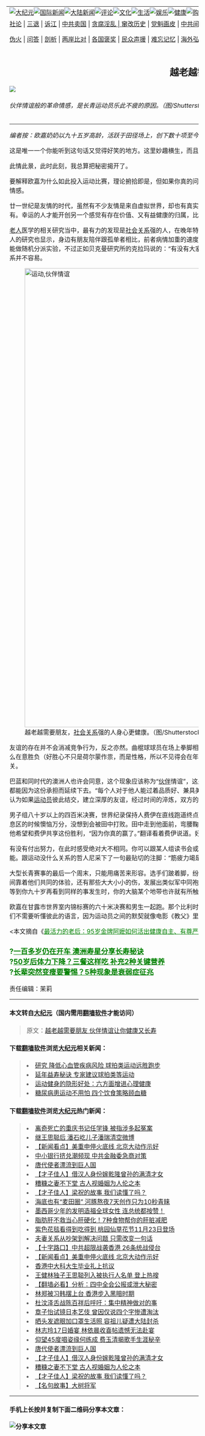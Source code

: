 <a name="1" id="1" target="_blank"></a><span id="1"></span>
<table border="0"><tr><td colspan="2" VALIGN=TOP><a href="https://github.com/mprjd2205/djy/blob/master/gb/nsc413.md#1"><img src="https://gitlab.com/szzdlab/www/raw/master/t/djy/1.jpg" title="大纪元"></a><a href="https://github.com/mprjd2205/djy/blob/master/gb/n24hr.md#1"><img src="https://gitlab.com/szzdlab/www/raw/master/t/djy/3.jpg" title="国际新闻"></a><a href="https://github.com/mprjd2205/djy/blob/master/gb/nsc413.md#1"><img src="https://gitlab.com/szzdlab/www/raw/master/t/djy/4.jpg" title="大陆新闻"></a><a href="https://github.com/mprjd2205/djy/blob/master/gb/news392.md#1"><img src="https://gitlab.com/szzdlab/www/raw/master/t/djy/5.jpg" title="评论"></a><a href="https://github.com/mprjd2205/djy/blob/master/gb/news2007.md#1"><img src="https://gitlab.com/szzdlab/www/raw/master/t/djy/6.jpg" title="文化"></a><a href="https://github.com/mprjd2205/djy/blob/master/gb/news2008.md#1"><img src="https://gitlab.com/szzdlab/www/raw/master/t/djy/7.jpg" title="生活"></a><a href="https://github.com/mprjd2205/djy/blob/master/gb/ncyule.md#1"><img src="https://gitlab.com/szzdlab/www/raw/master/t/djy/8.jpg" title="娱乐"></a><a href="https://github.com/mprjd2205/djy/blob/master/gb/nsc1002.md#1"><img src="https://gitlab.com/szzdlab/www/raw/master/t/djy/9.jpg" title="健康"><a href="https://www.youlucky.com"><img src="https://gitlab.com/szzdlab/www/raw/master/t/djy/10.jpg" title="购物"></a><a href="https://www.supportepoch.org/donation?utm_medium=epochtimes&utm_source=referral&utm_campaign=donate_button_djyhomepage"><img src="https://gitlab.com/szzdlab/www/raw/master/t/djy/12.jpg" title="捐款"></a></td></tr>
<tr><td colspan="2" VALIGN=TOP><a target="_blank" href="https://github.com/mprjd2205/djy/blob/master/gb/9p.md#1">社论</a> | <a target="_blank" href="https://github.com/mprjd2205/djy/blob/master/gb/nf5657.md#1">三退</a> | <a target="_blank" href="https://github.com/mprjd2205/djy/blob/master/gb/nf6123.md#1">诉江</a> | <a target="_blank" href="https://github.com/mprjd2205/djy/blob/master/gb/nf1176117.md#1">中共卖国</a> | <a target="_blank" href="https://github.com/mprjd2205/djy/blob/master/gb/nf5773.md#1">贪腐淫乱 | <a target="_blank" href="https://github.com/mprjd2205/djy/blob/master/gb/nf1176115.md#1">窜改历史</a> | <a target="_blank" href="https://github.com/mprjd2205/djy/blob/master/gb/nf1176107.md#1">党魁画皮</a> | <a target="_blank" href="https://github.com/mprjd2205/djy/blob/master/gb/nf1320400.md#1">中共间谍</a> | <a target="_blank" href="https://github.com/mprjd2205/djy/blob/master/gb/nf1176114.md#1">破坏传统</a> | <a target="_blank" href="https://github.com/mprjd2205/djy/blob/master/gb/nf5287.md#1">恶贯满盈</a> | <a target="_blank" href="https://github.com/mprjd2205/djy/blob/master/gb/ncid278.md#1">人权</a> | <a target="_blank" href="https://github.com/mprjd2205/djy/blob/master/gb/nf1176111.md#1">迫害</a> | <a target="_blank" href="https://github.com/mprjd2205/djy/blob/master/gb/nf1235328.md#1">书籍</a> | <a target="_blank" href="https://github.com/mprjd2205/www/blob/master/README.md?zsrh#1">翻墙</a></p><p><a target="_blank" href="https://github.com/mprjd2205/djy/blob/master/gb/nf5562.md#1">伪火</a> | <a target="_blank" href="https://github.com/mprjd2205/djy/blob/master/gb/nf4378.md#1">问答</a> | <a target="_blank" href="https://github.com/mprjd2205/djy/blob/master/gb/nf5792.md#1">剖析</a> | <a target="_blank" href="https://github.com/mprjd2205/djy/blob/master/gb/nf5735.md#1">两岸比对</a> | <a target="_blank" href="https://github.com/mprjd2205/djy/blob/master/gb/nf6119.md#1">各国褒奖</a> | <a target="_blank" href="https://github.com/mprjd2205/djy/blob/master/gb/nf6120.md#1">民众声援</a> | <a target="_blank" href="https://github.com/mprjd2205/djy/blob/master/gb/nf1188594.md#1">难忘记忆</a> | <a target="_blank" href="https://github.com/mprjd2205/djy/blob/master/gb/nf3180.md#1">海外弘传</a> | <a target="_blank" href="https://github.com/mprjd2205/djy/blob/master/gb/nf5410.md#1">万人上访</a> | <a target="_blank" href="https://github.com/mprjd2205/ntdtv/blob/master/gb/prog1530_1.md#1">和平抗议</a> | <a target="_blank" href="https://github.com/mprjd2205/djy/blob/master/gb/nf4386.md#1">支持</a> | <a target="_blank" href="https://github.com/mprjd2205/djy/blob/master/gb/nf4389.md#1">真相</a> | <a target="_blank" href="https://github.com/mprjd2205/djy/blob/master/gb/nf5790.md#1">圣缘</a> | <a target="_blank" href="https://github.com/mprjd2205/djy/blob/master/gb/nf4786.md#1">神韵</a></td></tr>
<tr><td VALIGN=TOP width="626"><h2 align=center>越老越需要朋友 伙伴情谊让你健康又长寿</h2>
<img src="http://i.epochtimes.com/assets/uploads/2019/08/20190830_shouhuihsu_shutterstock_1102139225_01-600x400.jpg" />
<h6>伙伴情谊般的革命情感，是长青运动员乐此不疲的原因。（图/Shutterstock）
</h6>
<hr>
<p><em>编者按：欧嘉奶奶以九十五岁高龄，活跃于田径场上，创下数十项至今无人能破的世界纪录。作者长期投入研究欧嘉奶奶和其他长青<a href="https://github.com/mprjd2205/djy/blob/master/gb/tag/%E8%BF%90%E5%8A%A8%E5%91%98.md">运动员</a>充满活力的秘诀。</em></p>
<p>这是唯一一个你能听到这句话又觉得好笑的地方。这里妙趣横生，而且没有你死我活的残酷场面，就像在自己家。</p>
<p>此情此景，此时此刻，我总算把秘密揭开了。</p>
<p>要解释欧嘉为什么如此投入运动比赛，理论捬拾即是，但如果你真的问她，她的第一个答案永远不会变。不是到处旅行，不为奖金或名气，也不是打败男生的满足感，而是那份革命情感。</p>
<p>廿一世纪是友情的时代，虽然有不少友情是来自虚拟世界，却也有真实人生版。西方社会的年长族群特别需要<a href="https://github.com/mprjd2205/djy/blob/master/gb/tag/%E6%9C%8B%E5%8F%8B.md">朋友</a>，因为<a href="https://github.com/mprjd2205/djy/blob/master/gb/tag/%E8%80%81%E4%BA%BA.md">老人</a>经常被孤立，被排挤得远远地，没有<a href="https://github.com/mprjd2205/djy/blob/master/gb/tag/%E6%9C%8B%E5%8F%8B.md">朋友</a>等于一无所有。幸运的人才能开创另一个感觉有存在价值、又有益健康的归属，比方说参加田径赛。</p>
<p><a href="https://github.com/mprjd2205/djy/blob/master/gb/tag/%E8%80%81%E4%BA%BA.md">老人</a>医学的相关研究当中，最有力的发现是<a href="https://github.com/mprjd2205/djy/blob/master/gb/tag/%E7%A4%BE%E4%BC%9A%E5%85%B3%E7%B3%BB.md">社会关系</a>强的人，在晚年特定期间内的存活概率提高百分之五十。社会网络对人类带来的效果，比运动更强，甚至和戒烟差不多。癌症病人的研究也显示，身边有朋友陪伴跟孤单者相比，前者病情加重的速度比较缓慢。社会关系佳跟健康认知有很强的关联，即使我们很难证明其中是否有因果关系。要确认因果关系只能做随机分派实验，不过正如贝克曼研究所的克拉玛说的：“有没有大家庭，并不是研究人员可以去分配的。”而且大部分的人会倾向自己选择朋友，不是被指派。所以要厘清中间的关系并不容易。</p>
<figure id="attachment_11493130" style="width: 1199px" class="wp-caption aligncenter"><a href="http://i.epochtimes.com/assets/uploads/2019/09/20190901_shouhuihsu_shutterstock_785627560_01.jpg"><img class="wp-image-11493130 size-medium_vertical" src="http://i.epochtimes.com/assets/uploads/2019/09/20190901_shouhuihsu_shutterstock_785627560_01-1199x400.jpg" alt="运动,伙伴情谊" width="1199" b="400" /></a><figcaption class="wp-caption-text">越老越需要朋友，<a href="https://github.com/mprjd2205/djy/blob/master/gb/tag/%E7%A4%BE%E4%BC%9A%E5%85%B3%E7%B3%BB.md">社会关系</a>强的人身心更健康。（图/Shutterstock）</figcaption></figure>
<p>友谊的存在并不会消减竞争行为，反之亦然。曲棍球球员在场上拳脚相向，但比赛完后可以哥俩好地去吃烤鸡翅。老年人的友谊／竞争样貌又有点不同。长青径赛选手不像年轻人那么在意胜负（好胜心不只是荷尔蒙作祟，而是性格，所以不见得会在年纪大之后有所改变）。但是，随着年岁渐增，好胜心也可以和友谊并存，像是交缠的辫子，而不是非黑即白的开关。</p>
<p>巴蓝和同时代的澳洲人也许会同意，这个现象应该称为“<a href="https://github.com/mprjd2205/djy/blob/master/gb/tag/%E4%BC%99%E4%BC%B4.md">伙伴</a>情谊”，这是“友谊”的加强版，它需要多一点承担，使得情谊建立的回忆、细水长流般的生命力、对伙伴健康现况的掌握，都能因为这份承担而延续下去。“每个人对于他人能过着品质好、兼具美德与幸福的人生，都有所贡献。”这句话不是巴蓝而是柏拉图说的。柏拉图曾经接受过一段时间的体操锻炼。他认为如果<a href="https://github.com/mprjd2205/djy/blob/master/gb/tag/%E8%BF%90%E5%8A%A8%E5%91%98.md">运动员</a>彼此结交，建立深厚的友谊，经过时间的淬炼，双方的表现都将更上层楼。他们会变得愈来愈好、愈来愈强，而且完全明白这是怎么一回事。</p>
<p>男子组八十岁以上的四百米决赛，世界纪录保持人费伊在直线跑道终点前被来自日本的黑马，名叫田中广尾（Hiroo Tanaka）的选手超前。田中是这个年龄组的新面孔。费伊进入休息区的时候懊恼万分，没想到会被田中打败。田中走到他面前，弯腰鞠躬，开始讲起日语，随行翻译试着帮忙，说田中想要谢谢费伊逼着他跑出好成绩。不对，他的意思不仅如此，他希望和费伊共享这份胜利，“因为你真的赢了。”翻译看着费伊说道。好胜心超强的费伊当下竟无言以对。半晌，他握着田中的双手对他说：“你真了不起。”</p>
<p>有没有付出努力，在此时感受绝对大不相同。你可以跟某人组读书会或咖啡会，但即使持续多年，你们依然不会真正交心。舒适的环境难以成就生命共同体，只有透过痛苦才有可能。跟运动没什么关系的哲人尼采下了一句最贴切的注脚：“筋疲力竭是通往平等与友爱的捷径。”</p>
<p>大型长青赛事的最后一个周末，只能用痛苦来形容。选手们跛着脚，纷纷到按摩区报到。腿部缠着五颜六色酸痛胶带的人走来走去，好像一群血管外露的人体解剖图。长青运动员之间靠着他们共同的体验，还有那些大大小小的伤，发展出类似军中同袍那样的革命情感。你在廿五岁看到选手跳栏失败，狠狠跌了一跤，可能去拉他一把，但心中不会有特别感觉。等到你九十岁再看到同样的事发生时，你的大脑某个地带也许就有所触动，这才是发自内心的。</p>
<p>欧嘉在甘露市世界室内锦标赛的六十米决赛和男生一起跑。那个比利时人鲍维尔跑到一半被钉鞋的钉子绊倒，欧嘉虽然继续跑，但一抵达终点后立即回身，等他一跛一跛地跑完。他们不需要听懂彼此的语言，因为运动员之间的默契就像电影《教父》里的柯里昂家族一样血浓于水，不必言语也能体会出：“老鲍啊，我们都选了这条人生路，是吧！”</p>
<p>&lt;本文摘自《<span style="color: #008000;"><a style="color: #008000;" href="https://www.books.com.tw/products/0010829274?gclid=Cj0KCQjwho7rBRDxARIsAJ5nhFrZzE4KAmmyp6VjzLoslzaXwYpqWEojBygNZ9enR-Ogr8t3emU-cj8aAik8EALw_wcB" target="_blank" rel="noopener noreferrer">最活力的老后：95岁金牌阿嬷如何活出健康自主、有尊严和成就感的熟龄生活</a></span>》，商周出版&gt;</p>
<h3><span style="color: #008000;">?<a style="color: #008000;" href="https://www.epochtimes.com/gb/19/8/9/n11441542.md" target="_blank" rel="noopener noreferrer">一百多岁仍在开车 澳洲寿星分享长寿秘诀</a></span><br />
<span style="color: #008000;"> ?<a style="color: #008000;" href="https://www.epochtimes.com/gb/19/7/25/n11407662.md" target="_blank" rel="noopener noreferrer">50岁后体力下降？三餐这样吃 补充2种关键营养</a></span><br />
<span style="color: #008000;"> ?<a style="color: #008000;" href="https://www.epochtimes.com/gb/19/8/15/n11454139.md" target="_blank" rel="noopener noreferrer">长辈突然变瘦要警惕？5种现象是衰弱症征兆</a></span></h3>
<p>责任编辑：茉莉</p>

<hr>

#### 本文转自<a href="http://www.epochtimes.com">大纪元</a>（国内需用<a href="https://git.io/JesJV">翻墙软件</a>才能访问）
> 原文：<a href="http://www.epochtimes.com/gb/19/8/23/n11472636.htm">越老越需要朋友 伙伴情谊让你健康又长寿</a>


#### 下载<a href="https://git.io/JesJV">翻墙软件</a>浏览<a href="http://www.epochtimes.com">大纪元</a>相关新闻：
> <li><a href="http://www.epochtimes.com/gb/16/11/30/n8543713.htm">研究 降低心血管疾病风险 球拍类运动远胜跑步</a></li>
> <li><a href="http://www.epochtimes.com/gb/16/11/30/n8543526.htm">延年益寿秘诀 专家建议球拍类等运动</a></li>
> <li><a href="http://www.epochtimes.com/gb/16/11/25/n8529158.htm">运动健身的隐形好处：六方面增进心理健康</a></li>
> <li><a href="http://www.epochtimes.com/gb/16/11/21/n8512442.htm">糖尿病患运动不用怕 四个饮食策略顾血糖</a></li>

#### 下载<a href="https://git.io/JesJV">翻墙软件</a>浏览<a href="http://www.epochtimes.com">大纪元</a>热门新闻：
> <li><a href="http://www.epochtimes.com/gb/19/11/7/n11638837.htm">离奇死亡的重庆书记任学锋 被指涉多起冤案</a></li>
> <li><a href="http://www.epochtimes.com/gb/19/11/7/n11639300.htm">继王思聪后 潘石屹儿子潘瑞清空微博</a></li>
> <li><a href="http://www.epochtimes.com/gb/19/11/7/n11639897.htm">【新闻看点】美重申停火底线 北京大动作示好</a></li>
> <li><a href="http://www.epochtimes.com/gb/19/11/7/n11640298.htm">中小银行挤兑潮频现 中共金融委急商对策</a></li>
> <li><a href="http://www.epochtimes.com/gb/19/10/11/n11582046.htm">唐代使者漂流到巨人国</a></li>
> <li><a href="http://www.epochtimes.com/gb/19/10/31/n11625562.htm">【才子佳人】借汉人身份嫁乾隆曾孙的满清才女</a></li>
> <li><a href="http://www.epochtimes.com/gb/15/4/21/n4416242.htm">糟糠之妻不下堂 古人视婚姻为人伦之本</a></li>
> <li><a href="http://www.epochtimes.com/gb/19/10/25/n11612042.htm">【才子佳人】梁祝的故事 我们读懂了吗？</a></li>
> <li><a href="http://www.epochtimes.com/gb/19/11/5/n11633759.htm">海底也有“麦田圈” 河豚熬夜7天创作只为10秒青睐</a></li>
> <li><a href="http://www.epochtimes.com/gb/19/11/5/n11635267.htm">墨西哥少年的发明造福全球女性 连总统都按赞！</a></li>
> <li><a href="http://www.epochtimes.com/gb/19/11/6/n11638390.htm">脂肪肝不救当心肝硬化！7种食物帮你的肝脏减肥</a></li>
> <li><a href="http://www.epochtimes.com/gb/19/11/6/n11637333.htm">紫色花毯看得到吃得到 桃园仙草花节11月23日登场</a></li>
> <li><a href="http://www.epochtimes.com/gb/19/11/7/n11639149.htm">夫妻关系从吵架到解决问题 只需改变一句话</a></li>
> <li><a href="http://www.epochtimes.com/gb/19/11/6/n11637817.htm">【十字路口】中共超限战袭香港 26条统战侵台</a></li>
> <li><a href="http://www.epochtimes.com/gb/19/11/7/n11639897.htm">【新闻看点】美重申停火底线 北京大动作示好</a></li>
> <li><a href="http://www.epochtimes.com/gb/19/11/8/n11640731.htm">香港中大科大生毕业礼上抗议</a></li>
> <li><a href="http://www.epochtimes.com/gb/19/11/6/n11636669.htm">王健林独子王思聪列入被执行人名单 登上热搜</a></li>
> <li><a href="http://www.epochtimes.com/gb/19/11/6/n11636278.htm">【翻墙必看】分析：四中全会公报或泄大秘密</a></li>
> <li><a href="http://www.epochtimes.com/gb/19/11/6/n11638219.htm">林郑被习韩摆上台 香港步入黑暗时期</a></li>
> <li><a href="http://www.epochtimes.com/gb/19/11/6/n11638183.htm">杜汶泽舌战陈百祥后呼吁：集中精神做对的事</a></li>
> <li><a href="http://www.epochtimes.com/gb/19/11/5/n11635898.htm">章子怡试镜日本艺伎 曾因仅说四个字惨遭淘汰</a></li>
> <li><a href="http://www.epochtimes.com/gb/19/11/5/n11635562.htm">晒头发遮眼加口罩生活照 容祖儿疑遭大陆封杀</a></li>
> <li><a href="http://www.epochtimes.com/gb/19/11/7/n11639534.htm">林志玲17日婚宴 林依晨收喜帖遗憾无法赴宴</a></li>
> <li><a href="http://www.epochtimes.com/gb/19/11/5/n11635746.htm">仰望45度唱姿缘何练成 费玉清揭歌手生涯秘辛</a></li>
> <li><a href="http://www.epochtimes.com/gb/19/10/11/n11582046.htm">唐代使者漂流到巨人国</a></li>
> <li><a href="http://www.epochtimes.com/gb/19/10/31/n11625562.htm">【才子佳人】借汉人身份嫁乾隆曾孙的满清才女</a></li>
> <li><a href="http://www.epochtimes.com/gb/15/4/21/n4416242.htm">糟糠之妻不下堂 古人视婚姻为人伦之本</a></li>
> <li><a href="http://www.epochtimes.com/gb/19/10/25/n11612042.htm">【才子佳人】梁祝的故事 我们读懂了吗？</a></li>
> <li><a href="http://www.epochtimes.com/gb/18/4/16/n10309074.htm">【名句故事】大树将军</a></li>
<hr>

#### 手机上长按并复制下面二维码分享本文章：<br><br><img src="http://d1p1.ip.zn2.us/v.php?action=qrcode&url=https://github.com/mprjd2205/djy/blob/master/gb/19/8/23/n11472636.md%231" title="分享本文章"></td><td VALIGN=TOP><a href="https://github.com/mprjd2205/djy/blob/master/gb/16/1/21/n4622075.md?dfh#1" target="_blank"><img src="https://gitlab.com/szzdlab/djy/raw/master/gb/300/wei-f1.jpg" title="中共的伪火骗局"  alt="中共的伪火骗局"></a><br><a href="https://github.com/mprjd2205/www/blob/master/README.md?dfh#9" target="_blank"><img src="https://gitlab.com/szzdlab/djy/raw/master/gb/300/yong-h.jpg" title="永恒的见证"  alt="永恒的见证"></a><br><a href="https://github.com/mprjd2205/djy/blob/master/gb/13/9/29/n3974789.md?dfh#1" target="_blank"><img src="https://gitlab.com/szzdlab/djy/raw/master/gb/300/shang-lnz.jpg" title="善良女子被中共投男牢"  alt="善良女子被中共投男牢"></a><br><a href="https://github.com/mprjd2205/djy/blob/master/gb/16/3/16/n4663449.md?dfh#1" target="_blank"><img src="https://gitlab.com/szzdlab/djy/raw/master/gb/300/huo-z3.jpg" title="警卫目击活摘器官"  alt="警卫目击活摘器官"></a><br><a href="https://github.com/mprjd2205/djy/blob/master/gb/16/8/7/n8177641.md?dfh#1" target="_blank"><img src="https://gitlab.com/szzdlab/djy/raw/master/gb/300/huo-z4.jpg" title="证人描述活摘恐怖"  alt="证人描述活摘恐怖"></a><br><a href="https://github.com/mprjd2205/djy/blob/master/gb/10/4/19/n2881569.md?dfh#1" target="_blank"><img src="https://gitlab.com/szzdlab/djy/raw/master/gb/300/huo-z1.jpg" title="揭开活摘器官黑幕"  alt="揭开活摘器官黑幕"></a><br><a href="https://github.com/mprjd2205/djy/blob/master/gb/10/11/7/n3077476.md?dfh#1" target="_blank"><img src="https://gitlab.com/szzdlab/djy/raw/master/gb/300/ma-ks.jpg" title="马克思的成魔之路"  alt="马克思的成魔之路"></a><br><a href="https://github.com/mprjd2205/djy/blob/master/gb/14/6/9/n4173977.md?dfh#1" target="_blank"><img src="https://gitlab.com/szzdlab/djy/raw/master/gb/300/chang-zs.jpg" title="藏字石 蕴天机"  alt="藏字石 蕴天机"></a><br><a href="https://github.com/mprjd2205/djy/blob/master/gb/18/5/10/n10381511.md?dfh#1" target="_blank"><img src="https://gitlab.com/szzdlab/djy/raw/master/gb/300/st1.jpg" title="关注3亿人三退"  alt="关注3亿人三退"></a><br><a href="https://github.com/mprjd2205/djy/blob/master/gb/18/3/21/n10237682.md?dfh#1" target="_blank"><img src="https://gitlab.com/szzdlab/djy/raw/master/gb/300/jie-t.jpg" title="解体中共复兴中华"  alt="解体中共复兴中华"></a><br><a href="https://github.com/mprjd2205/djy/blob/master/gb/9/2/9/n2422991.md?dfh#1" target="_blank"><img src="https://gitlab.com/szzdlab/djy/raw/master/gb/300/gao-zs.jpg" title="中共迫害良心律师"  alt="中共迫害良心律师"></a><br><a href="https://github.com/mprjd2205/djy/blob/master/gb/18/12/9/n10900044.md?dfh#1" target="_blank"><img src="https://gitlab.com/szzdlab/djy/raw/master/gb/300/sj1.jpg" title="303万人举报江泽民"  alt="303万人举报江泽民"></a><br><a href="https://github.com/mprjd2205/djy/blob/master/gb/18/8/28/n10672014.md?dfh#1" target="_blank"><img src="https://gitlab.com/szzdlab/djy/raw/master/gb/300/sj2.jpg" title="这些官员为何起诉江泽民"  alt="这些官员为何起诉江泽民"></a><br><a href="https://github.com/mprjd2205/djy/blob/master/gb/8/12/18/n2367165.md?dfh#1" target="_blank"><img src="https://gitlab.com/szzdlab/djy/raw/master/gb/300/liangan.jpg" title="海峡两岸的强烈对比"  alt="海峡两岸的强烈对比"></a><br><a href="https://github.com/mprjd2205/djy/blob/master/gb/15/5/5/n4427238.md?dfh#1" target="_blank"><img src="https://gitlab.com/szzdlab/djy/raw/master/gb/300/jia-ndzl.jpg" title="加拿大总理的贺信"  alt="加拿大总理的贺信"></a><br><a href="https://github.com/mprjd2205/djy/blob/master/gb/11/6/17/n3289382.md?dfh#1" target="_blank"><img src="https://gitlab.com/szzdlab/djy/raw/master/gb/300/xiao-wd.jpg" title="探寻真相兼听则明"  alt="探寻真相兼听则明"></a><br><a href="https://github.com/mprjd2205/djy/blob/master/gb/18/10/27/n10812623.md?dfh#1" target="_blank"><img src="https://gitlab.com/szzdlab/djy/raw/master/gb/300/yindu.jpg" title="印度媒体报道东方"  alt="印度媒体报道东方"></a><br><a href="https://github.com/mprjd2205/djy/blob/master/gb/18/6/9/n10469652.md?dfh#1" target="_blank"><img src="https://gitlab.com/szzdlab/djy/raw/master/gb/300/xie-j.jpg" title="不一样的海外校园"  alt="不一样的海外校园"></a><br><a href="https://github.com/mprjd2205/djy/blob/master/gb/7/4/5/n1669415.md?dfh#1" target="_blank"><img src="https://gitlab.com/szzdlab/djy/raw/master/gb/300/li-up.jpg" title="从大师到徒弟的传奇"  alt="从大师到徒弟的传奇"></a><br><a href="https://github.com/mprjd2205/djy/blob/master/gb/17/5/26/n9191512.md?dfh#1" target="_blank"><img src="https://gitlab.com/szzdlab/djy/raw/master/gb/300/zfl2.jpg" title="亿万人与东方一本奇书"  alt="亿万人与东方一本奇书"></a><br><a href="https://github.com/mprjd2205/djy/blob/master/gb/13/11/27/n4020290.md?dfh#1" target="_blank"><img src="https://gitlab.com/szzdlab/djy/raw/master/gb/300/zhen-h.jpg" title="大陆见不到的震撼场面"  alt="大陆见不到的震撼场面"></a><br><a href="https://github.com/mprjd2205/djy/blob/master/gb/15/7/17/n4482910.md?dfh#1" target="_blank"><img src="https://gitlab.com/szzdlab/djy/raw/master/gb/300/dalu-sk.jpg" title="人心向善 大陆当初盛况"  alt="人心向善 大陆当初盛况"></a><br><a href="https://github.com/mprjd2205/djy/blob/master/gb/9/10/15/n2689419.md?dfh#1" target="_blank"><img src="https://gitlab.com/szzdlab/djy/raw/master/gb/300/zfl1.jpg" title="追寻真理 这书讲什么"  alt="追寻真理 这书讲什么"></a><br><a href="https://github.com/mprjd2205/www/blob/master/README.md?dfh#1" target="_blank"><img src="https://gitlab.com/szzdlab/djy/raw/master/gb/300/fq1.jpg" title="下载免费翻墙软件"  alt="下载免费翻墙软件"></a><br></td></tr></table>
